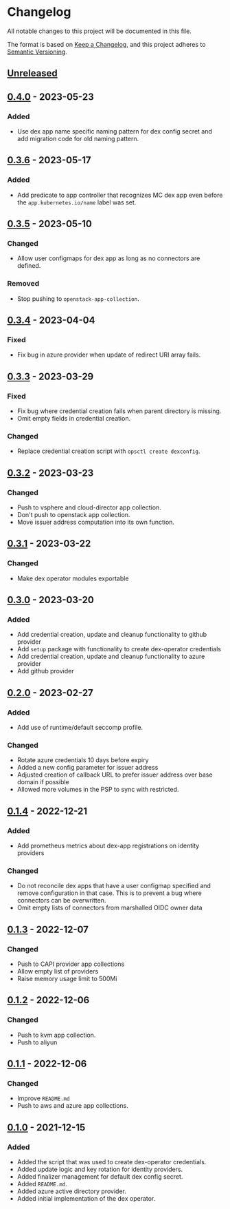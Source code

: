 # Changelog

All notable changes to this project will be documented in this file.

The format is based on [Keep a Changelog](https://keepachangelog.com/en/1.0.0/),
and this project adheres to [Semantic Versioning](https://semver.org/spec/v2.0.0.html).

## [Unreleased]

## [0.4.0] - 2023-05-23

### Added

- Use dex app name specific naming pattern for dex config secret and add migration code for old naming pattern.

## [0.3.6] - 2023-05-17

### Added

- Add predicate to app controller that recognizes MC dex app even before the `app.kubernetes.io/name` label was set.

## [0.3.5] - 2023-05-10

### Changed

- Allow user configmaps for dex app as long as no connectors are defined.

### Removed

- Stop pushing to `openstack-app-collection`.

## [0.3.4] - 2023-04-04

### Fixed

- Fix bug in azure provider when update of redirect URI array fails.

## [0.3.3] - 2023-03-29

### Fixed

- Fix bug where credential creation fails when parent directory is missing.
- Omit empty fields in credential creation.

### Changed

- Replace credential creation script with `opsctl create dexconfig`.

## [0.3.2] - 2023-03-23

### Changed

- Push to vsphere and cloud-director app collection.
- Don't push to openstack app collection.
- Move issuer address computation into its own function.

## [0.3.1] - 2023-03-22

### Changed

- Make dex operator modules exportable

## [0.3.0] - 2023-03-20

### Added

- Add credential creation, update and cleanup functionality to github provider
- Add `setup` package with functionality to create dex-operator credentials
- Add credential creation, update and cleanup functionality to azure provider
- Add github provider

## [0.2.0] - 2023-02-27

### Added

- Add use of runtime/default seccomp profile.

### Changed

- Rotate azure credentials 10 days before expiry
- Added a new config parameter for issuer address
- Adjusted creation of callback URL to prefer issuer address over base domain if possible
- Allowed more volumes in the PSP to sync with restricted.

## [0.1.4] - 2022-12-21

### Added

- Add prometheus metrics about dex-app registrations on identity providers

### Changed

- Do not reconcile dex apps that have a user configmap specified and remove configuration in that case. This is to prevent a bug where connectors can be overwritten. 
- Omit empty lists of connectors from marshalled OIDC owner data

## [0.1.3] - 2022-12-07

### Changed

- Push to CAPI provider app collections
- Allow empty list of providers
- Raise memory usage limit to 500Mi

## [0.1.2] - 2022-12-06

### Changed

- Push to kvm app collection.
- Push to aliyun

## [0.1.1] - 2022-12-06

### Changed

- Improve `README.md`
- Push to aws and azure app collections.

## [0.1.0] - 2021-12-15

### Added

- Added the script that was used to create dex-operator credentials.
- Added update logic and key rotation for identity providers.
- Added finalizer management for default dex config secret.
- Added `README.md`.
- Added azure active directory provider.
- Added initial implementation of the dex operator.

[Unreleased]: https://github.com/giantswarm/dex-operator/compare/v0.4.0...HEAD
[0.4.0]: https://github.com/giantswarm/dex-operator/compare/v0.3.6...v0.4.0
[0.3.6]: https://github.com/giantswarm/dex-operator/compare/v0.3.5...v0.3.6
[0.3.5]: https://github.com/giantswarm/dex-operator/compare/v0.3.4...v0.3.5
[0.3.4]: https://github.com/giantswarm/dex-operator/compare/v0.3.3...v0.3.4
[0.3.3]: https://github.com/giantswarm/dex-operator/compare/v0.3.2...v0.3.3
[0.3.2]: https://github.com/giantswarm/dex-operator/compare/v0.3.1...v0.3.2
[0.3.1]: https://github.com/giantswarm/dex-operator/compare/v0.3.0...v0.3.1
[0.3.0]: https://github.com/giantswarm/dex-operator/compare/v0.2.0...v0.3.0
[0.2.0]: https://github.com/giantswarm/dex-operator/compare/v0.1.4...v0.2.0
[0.1.4]: https://github.com/giantswarm/dex-operator/compare/v0.1.3...v0.1.4
[0.1.3]: https://github.com/giantswarm/dex-operator/compare/v0.1.2...v0.1.3
[0.1.2]: https://github.com/giantswarm/dex-operator/compare/v0.1.1...v0.1.2
[0.1.1]: https://github.com/giantswarm/dex-operator/compare/v0.1.0...v0.1.1
[0.1.0]: https://github.com/giantswarm/dex-operator/releases/tag/v0.1.0
